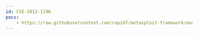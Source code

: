 ```yaml
---
id: CVE-2012-1196
pocs:
    - https://raw.githubusercontent.com/rapid7/metasploit-framework/master/modules/exploits/windows/http/landesk_thinkmanagement_upload_asp.rb
---
```

